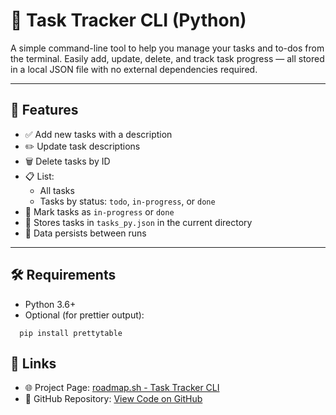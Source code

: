 # 📝 Task Tracker CLI (Python)


A simple command-line tool to help you manage your tasks and to-dos from the terminal. Easily add, update, delete, and track task progress — all stored in a local JSON file with no external dependencies required.

---

## 🚀 Features

- ✅ Add new tasks with a description
- ✏️ Update task descriptions
- 🗑️ Delete tasks by ID
- 📋 List:
  - All tasks
  - Tasks by status: `todo`, `in-progress`, or `done`
- 🔁 Mark tasks as `in-progress` or `done`
- 💾 Stores tasks in `tasks_py.json` in the current directory
- 📂 Data persists between runs

---

## 🛠️ Requirements

- Python 3.6+
- Optional (for prettier output):  
```
  pip install prettytable
```

## 🔗 Links

- 🌐 Project Page: [roadmap.sh - Task Tracker CLI](https://roadmap.sh/projects/task-tracker)
- 📂 GitHub Repository: [View Code on GitHub](https://github.com/Code-of-Asura-King/roadmap-projects/tree/main/Task%20Tracker%20CLI)

